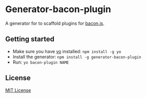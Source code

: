 # Generator-bacon-plugin

A generator for to scaffold plugins for [bacon.js](http://github.com/raimohanska/bacon.js).

## Getting started

- Make sure you have [yo](https://github.com/yeoman/yo) installed:
    `npm install -g yo`
- Install the generator: `npm install -g generator-bacon-plugin`
- Run: `yo bacon-plugin NAME`

## License
[MIT License](http://en.wikipedia.org/wiki/MIT_License)
